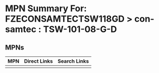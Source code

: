 



# MPN Summary For: FZECONSAMTECTSW118GD > con-samtec : TSW-101-08-G-D

## MPNs
  

|MPN|Direct Links|Search Links|
| :--- | :--- | :--- |
||||
